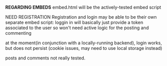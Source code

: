 **REGARDING EMBEDS** 
embed.html will be the actively-tested embed script

NEED REGISTRATION
Registration and login may be able to be their own separate embed script: loggin in will basically just provide a token associated to the user so won't need active logic for the posting and commenting


at the moment(in conjunction with a locally-running backend), login works, but does not persist (cookie issues, may need to use local storage instead)

posts and comments not really tested.
